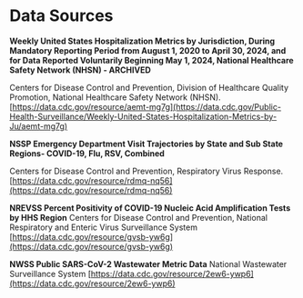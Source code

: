 # Data Sources


**Weekly United States Hospitalization Metrics by Jurisdiction, During Mandatory Reporting Period from August 1, 2020 to April 30, 2024, and for Data Reported Voluntarily Beginning May 1, 2024, National Healthcare Safety Network (NHSN) - ARCHIVED**

Centers for Disease Control and Prevention, Division of Healthcare Quality Promotion, National Healthcare Safety Network (NHSN).
[https://data.cdc.gov/resource/aemt-mg7g](https://data.cdc.gov/Public-Health-Surveillance/Weekly-United-States-Hospitalization-Metrics-by-Ju/aemt-mg7g)


**NSSP Emergency Department Visit Trajectories by State and Sub State Regions- COVID-19, Flu, RSV, Combined**

Centers for Disease Control and Prevention, Respiratory Virus Response.
 [https://data.cdc.gov/resource/rdmq-nq56](https://data.cdc.gov/resource/rdmq-nq56)


**NREVSS Percent Positivity of COVID-19 Nucleic Acid Amplification Tests by HHS Region**
Centers for Disease Control and Prevention, National Respiratory and Enteric Virus Surveillance System
[https://data.cdc.gov/resource/gvsb-yw6g](https://data.cdc.gov/resource/gvsb-yw6g)

**NWSS Public SARS-CoV-2 Wastewater Metric Data**
National Wastewater Surveillance System
[https://data.cdc.gov/resource/2ew6-ywp6](https://data.cdc.gov/resource/2ew6-ywp6)
